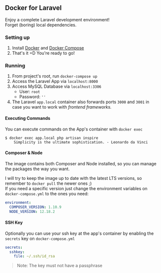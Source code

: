 ## Docker for Laravel

Enjoy a complete Laravel development environment!\
Forget (boring) local dependencies.

### Setting up

1. Install [Docker](https://docs.docker.com/engine/install/) and [Docker Compose](https://docs.docker.com/compose/install/)
2. That's it =D You're ready to go!

### Running

1. From project's root, run `docker-compose up`
2. Access the Laravel App via `localhost:8000`
4. Access MySQL Database via `localhost:3306`
    - User: `root`
    - Password: `''`
5. The Laravel `app.local` container also forwards ports `3000` and `3001` in case you want to work with *frontend frameworks.*

#### Executing Commands

You can execute commands on the App's container with `docker exec`
```shell script
$ docker exec app.local php artisan inspire
    Simplicity is the ultimate sophistication. - Leonardo da Vinci
```

#### Composer & Node

The image contains both Composer and Node installed, so you can manage the packages the way you want.

I will try to keep the image up to date with the latest LTS versions, so remember to `docker pull` the newer ones ;)\
If you need a specific version just change the environment variables on `docker-compose.yml` to the ones you need:
``` yaml
environment:
  COMPOSER_VERSION: 1.10.9
  NODE_VERSION: 12.18.2
```

#### SSH Key

Optionally you can use your ssh key at the app's container by enabling the `secrets` key on `docker-compose.yml`
```yaml
secrets:
  sshkey:
    file: ~/.ssh/id_rsa
```
> Note: The key must not have a passphrase
